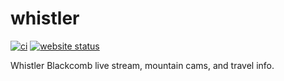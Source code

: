 # whistler

[![ci](https://github.com/geocoug/whistler/actions/workflows/deploy.yml/badge.svg)](https://github.com/geocoug/whistler/actions/workflows/deploy.yml)
[![website status](https://img.shields.io/website.svg?down_color=red&down_message=down&up_color=green&up_message=up&url=http%3A%2F%2Fwhistler.geocoug.com)](https://whistler.geocoug.com)

Whistler Blackcomb live stream, mountain cams, and travel info.

